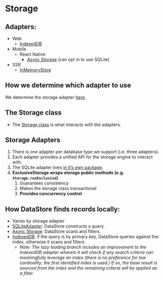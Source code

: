 # Storage
## Adapters:
- Web
   - [IndexedDB](../src/storage/adapter/IndexedDBAdapter.ts)
- Mobile
   - React Native
      - [Async Storage](../src/storage/adapter/AsyncStorageAdapter.ts) (can opt in to use SQLite)
- SSR
   - [InMemoryStore](../src/storage/adapter/InMemoryStore.ts)

## How we determine which adapter to use

We determine the storage adapter [here](../src/storage/adapter/getDefaultAdapter/index.ts). 


## The Storage class
- The [Storage class](../src/storage/storage.ts) is what interacts with the adapters.

## Storage Adapters
   1. There is one adapter per database type we support (i.e. three adapters).
   2. Each adapter provides a unified API for the storage engine to interact with.
   3. The SQLite adapter lives [in it’s own package](https://github.com/aws-amplify/amplify-js/tree/main/packages/datastore-storage-adapter).
   4. **ExclusiveStorage wraps storage public methods (e.g. `Storage.runExclusive`)**
      1. Guarantees consistency
      2. Makes the storage class transactional
      3. **Provides concurrency control**

## How DataStore finds records locally:
- Varies by storage adapter
- [SQLiteAdapter](https://github.com/aws-amplify/amplify-js/tree/main/packages/datastore-storage-adapter): DataStore constructs a query. 
- [Async Storage](../src/storage/adapter/AsyncStorageAdapter.ts): DataStore scans and filters. 
- [IndexedDB](../src/storage/adapter/IndexedDBAdapter.ts): if the query is by primary key, DataStore queries against the index, otherwise it scans and filters.
   - *Note: The lazy loading branch includes an improvement to the IndexedDB adapter wherein it will check if any search criteria can meaningfully leverage an index (there is no preference for low cardinality; the first identified index is used.) If so, the base result is sourced from the index and the remaining criteria will be applied as a filter.*